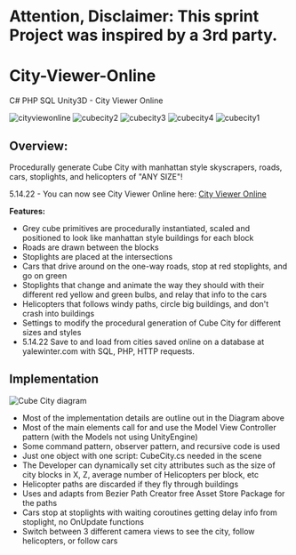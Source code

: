 # Attention, Disclaimer: This sprint Project was inspired by a 3rd party.

# City-Viewer-Online
C# PHP SQL Unity3D - City Viewer Online

![cityviewonline](https://user-images.githubusercontent.com/5803874/168453445-d8c6b681-3982-48e5-a216-2597dc25b9f8.JPG)
![cubecity2](https://user-images.githubusercontent.com/5803874/153745292-6f7a4cc6-1ad0-4515-a969-dd5199788f04.jpg)
![cubecity3](https://user-images.githubusercontent.com/5803874/153745295-cf845d52-ca0b-4f7f-98ab-529a4533470f.jpg)
![cubecity4](https://user-images.githubusercontent.com/5803874/153745299-f10ac4f5-e3ea-4cf4-adc4-ee6ab65dbe4b.jpg)
![cubecity1](https://user-images.githubusercontent.com/5803874/153745285-07bcadcf-bfab-40cf-97dd-c91db66cc058.jpg)

## Overview:
Procedurally generate Cube City with manhattan style skyscrapers, roads, cars, stoplights, and helicopters of "ANY SIZE"!

5.14.22 - You can now see City Viewer Online here: [City Viewer Online](https://yalewinter.com/cityviewer/ "City Viewer Online")

**Features:**
- Grey cube primitives are procedurally instantiated, scaled and positioned to look like manhattan style buildings for each block
- Roads are drawn between the blocks
- Stoplights are placed at the intersections
- Cars that drive around on the one-way roads, stop at red stoplights, and go on green
- Stoplights that change and animate the way they should with their different red yellow and green bulbs, and relay that info to the cars
- Helicopters that follows windy paths, circle big buildings, and don't crash into buildings
- Settings to modify the procedural generation of Cube City for different sizes and styles
- 5.14.22 Save to and load from cities saved online on a database at yalewinter.com with SQL, PHP, HTTP requests.

## Implementation
![Cube City diagram](https://user-images.githubusercontent.com/5803874/156256669-fc3db5f4-8708-4918-bf10-ecfbf9ab4b22.jpg)

- Most of the implementation details are outline out in the Diagram above
- Most of the main elements call for and use the Model View Controller pattern (with the Models not using UnityEngine)
- Some command pattern, observer pattern, and recursive code is used
- Just one object with one script: CubeCity.cs needed in the scene
- The Developer can dynamically set city attributes such as the size of city blocks in X, Z, average number of Helicopters per block, etc
- Helicopter paths are discarded if they fly through buildings
- Uses and adapts from Bezier Path Creator free Asset Store Package for the paths
- Cars stop at stoplights with waiting coroutines getting delay info from stoplight, no OnUpdate functions 
- Switch between 3 different camera views to see the city, follow helicopters, or follow cars
